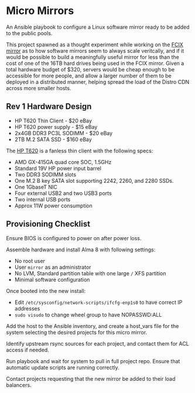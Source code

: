 # Micro Mirrors

An Ansible playbook to configure a Linux software mirror ready to be added to the public pools.

This project spawned as a thought experiment while working on the [FCIX mirror](https://mirror.fcix.net/) as to how software mirrors seem to always scale veritcally, and if it would be possible to build a meaningfully useful mirror for less than the cost of one of the 16TB hard drives being used in the FCIX mirror.
Given a total hardware budget of $320, servers would be cheap enough to be accessible for more people, and allow a larger number of them to be deployed in a distributed manner, helping spread the load of the Distro CDN across more smaller hosts.

## Rev 1 Hardware Design

* HP T620 Thin Client - $20 eBay
* HP T620 power supply - $15 eBay
* 2x4GB DDR3 PC3L SODIMM - $20 eBay
* 2TB M.2 SATA SSD - $160 eBay

The [HP T620](https://www.parkytowers.me.uk/thin/hp/t620/) is a fanless thin client with the following specs:

* AMD GX-415GA quad core SOC, 1.5GHz
* Standard 19V HP power input barrel
* Two DDR3 SODIMM slots
* One M.2 B key SATA slot supporting 2242, 2260, and 2280 SSDs.
* One 1GbaseT NIC
* Four external USB2 and two USB3 ports
* Two internal USB ports
* Approx 11W power consumption

## Provisioning Checklist

Ensure BIOS is configured to power on after power loss.

Assemble hardware and install Alma 8 with following settings:
* No root user
* User `mirror` as an administrator
* No LVM, Standard partition table with one large `/` XFS partition
* Minimal software configuration

Once booted into the new install:
* Edit `/etc/sysconfig/network-scripts/ifcfg-enp1s0` to have correct IP addresses
* `sudo visudo` to change wheel group to have NOPASSWD:ALL

Add the host to the Ansible inventory, and create a host_vars file for the system selecting the desired projects for this micro mirror.

Identify upstream rsync sources for each project, and contact them for ACL access if needed.

Run playbook and wait for system to pull in full project repo. Ensure that automatic update scripts are running correctly.

Contact projects requesting that the new mirror be added to their load balancers.

